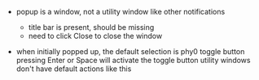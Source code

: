 
- popup is a window, not a utility window like other notifications
  - title bar is present, should be missing
  - need to click Close to close the window

- when initially popped up, the default selection is phy0 toggle button
  pressing Enter or Space will activate the toggle button
  utility windows don't have default actions like this

